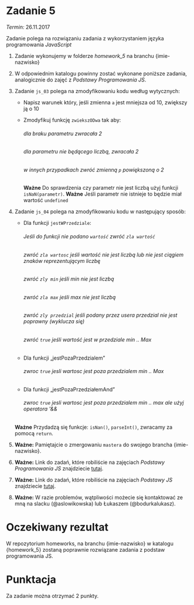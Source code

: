 # Zadanie 5
*Termin:* 26.11.2017

Zadanie polega na rozwiązaniu zadania z wykorzystaniem języka programowania *JavaScript*

1. Zadanie wykonujemy w folderze *homework_5* na branchu {imie-nazwisko}
1. W odpowiednim katalogu powinny zostać wykonane poniższe zadania, analogicznie do zajęć z *Podstawy Programowania JS*.
1. Zadanie `js_03` polega na zmodyfikowaniu kodu według wytycznych:

    + Napisz warunek który, jeśli zmienna `a` jest mniejsza od 10, zwiększy ją o 10
    + Zmodyfikuj funkcję `zwiekszODwa` tak aby:
        ###### dla braku parametru zwracała 2
        ###### dla parametru nie będącego liczbą, zwracała 2
        ###### w innych przypadkach zwróć zmienną `p` powiększoną o 2

        **Ważne** Do sprawdzenia czy parametr nie jest liczbą użyj funkcji `isNaN(parametr)`.
        **Ważne** Jeśli parametr nie istnieje to będzie miał wartość `undefined`

1. Zadanie `js_04` polega na zmodyfikowaniu kodu w następujący sposób:

    + Dla funkcji `jestWPrzedziale`:
        ###### Jeśli do funkcji nie podano `wartość` zwróć `zla wartość`
        ###### zwróć `zla wartosc` jeśli wartość nie jest liczbą lub nie jest ciągiem znaków reprezentującym liczbę
        ###### zwróć `zly min` jeśli min nie jest liczbą
        ###### zwróć `zla max` jeśli max nie jest liczbą
        ###### zwróć `zly przedzial` jeśli podany przez usera przedzial nie jest poprawny (wyklucza się)
        ###### zwróć `true` jeśli wartość jest w przedziale min .. Max

    + Dla funkcji „jestPozaPrzedzialem”
        ###### zwroc `true` jesli wartosc jest poza przedzialem min .. Max

    + Dla funkcji „jestPozaPrzedziałemAnd”
        ###### zwroc `true` jesli wartosc jest poza przedzialem min .. max ale użyj operatora '&&

    **Ważne** Przydadzą się funkcje: `isNan()`, `parseInt()`, zwracamy za pomocą `return`.

1. **Ważne:** Pamiętajcie o zmergowaniu `mastera` do swojego brancha {imie-nazwisko}.
1. **Ważne:** Link do zadań, które robiliście na zajęciach *Podstawy Programowania JS* znajdziecie [tutaj](https://github.com/infoshareacademy/jfdzs1-materialy-programowanie-js).
1. **Ważne:** Link do zadań, które robiliście na zajęciach *Podstawy JS* znajdziecie [tutaj](https://github.com/infoshareacademy/jfdzs1-materialy-podstawy-js).
1. **Ważne:** W razie problemów, wątpliwości możecie się kontaktować ze mną na slacku (@aslowikowska) lub Łukaszem (@bodurkalukasz).

# Oczekiwany rezultat
W repozytorium homeworks, na branchu {imie-nazwisko} w katalogu {homework_5} zostaną poprawnie rozwiązane zadania z podstaw programowania JS.

# Punktacja
Za zadanie można otrzymać 2 punkty.
